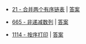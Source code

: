 

- [21 - 合并两个有序链表](https://leetcode-cn.com/problems/merge-two-sorted-lists/) | [答案](https://github.com/wintig/LeetCode/blob/master/leetcode-simple/src/main/java/%E5%90%88%E5%B9%B6%E4%B8%A4%E4%B8%AA%E6%9C%89%E5%BA%8F%E9%93%BE%E8%A1%A80021.java)

- [665 - 非递减数列](https://leetcode-cn.com/problems/non-decreasing-array/) | [答案](https://github.com/wintig/LeetCode/blob/master/leetcode-simple/src/main/java/%E9%9D%9E%E9%80%92%E5%87%8F%E6%95%B0%E5%88%970665.java)

- [1114 - 按序打印](https://leetcode-cn.com/problems/print-in-order/) 
| [答案](https://github.com/wintig/LeetCode/blob/master/leetcode-simple/src/main/java/%E9%9D%9E%E9%80%92%E5%87%8F%E6%95%B0%E5%88%970665.java)



